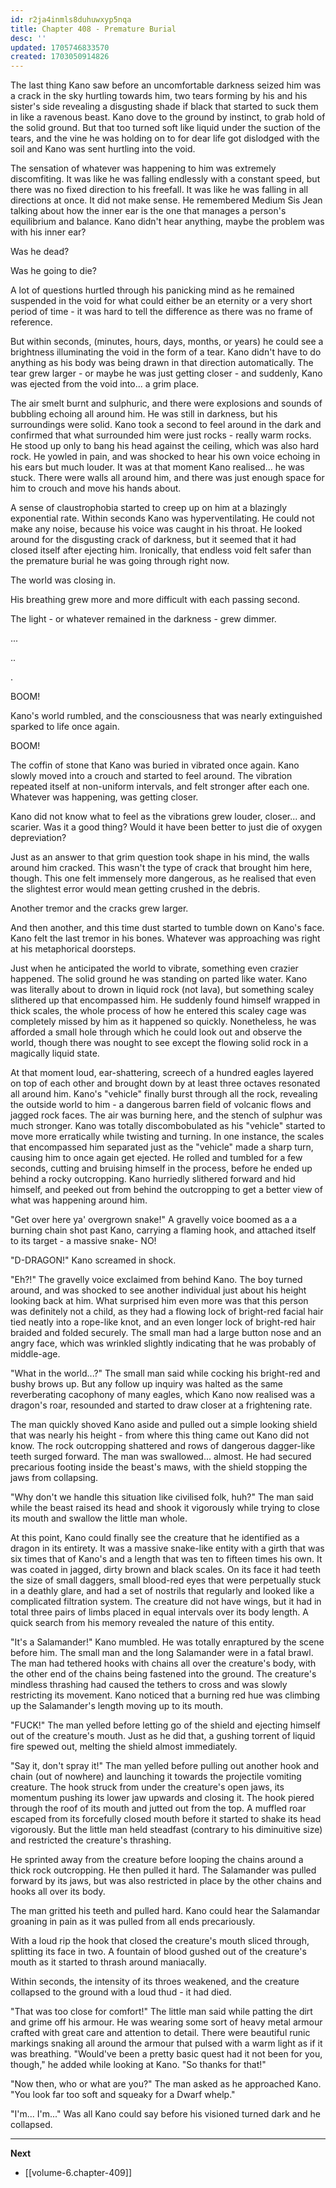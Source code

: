 ```yaml
---
id: r2ja4inmls8duhuwxyp5nqa
title: Chapter 408 - Premature Burial
desc: ''
updated: 1705746833570
created: 1703050914826
---
```


The last thing Kano saw before an uncomfortable darkness seized him was a crack in the sky hurtling towards him, two tears forming by his and his sister's side revealing a disgusting shade if black that started to suck them in like a ravenous beast. Kano dove to the ground by instinct, to grab hold of the solid ground. But that too turned soft like liquid under the suction of the tears, and the vine he was holding on to for dear life got dislodged with the soil and Kano was sent hurtling into the void.

The sensation of whatever was happening to him was extremely discomfiting. It was like he was falling endlessly with a constant speed, but there was no fixed direction to his freefall. It was like he was falling in all directions at once. It did not make sense. He remembered Medium Sis Jean talking about how the inner ear is the one that manages a person's equilibrium and balance. Kano didn't hear anything, maybe the problem was with his inner ear?

Was he dead?

Was he going to die?

A lot of questions hurtled through his panicking mind as he remained suspended in the void for what could either be an eternity or a very short period of time - it was hard to tell the difference as there was no frame of reference.

But within seconds, (minutes, hours, days, months, or years) he could see a brightness illuminating the void in the form of a tear. Kano didn't have to do anything as his body was being drawn in that direction automatically. The tear grew larger - or maybe he was just getting closer - and suddenly, Kano was ejected from the void into... a grim place.

The air smelt burnt and sulphuric, and there were explosions and sounds of bubbling echoing all around him. He was still in darkness, but his surroundings were solid. Kano took a second to feel around in the dark and confirmed that what surrounded him were just rocks - really warm rocks. He stood up only to bang his head against the ceiling, which was also hard rock. He yowled in pain, and was shocked to hear his own voice echoing in his ears but much louder. It was at that moment Kano realised... he was stuck. There were walls all around him, and there was just enough space for him to crouch and move his hands about.

A sense of claustrophobia started to creep up on him at a blazingly exponential rate. Within seconds Kano was hyperventilating. He could not make any noise, because his voice was caught in his throat. He looked around for the disgusting crack of darkness, but it seemed that it had closed itself after ejecting him. Ironically, that endless void felt safer than the premature burial he was going through right now.

The world was closing in.

His breathing grew more and more difficult with each passing second.

The light - or whatever remained in the darkness - grew dimmer.

...

..

.

BOOM!

Kano's world rumbled, and the consciousness that was nearly extinguished sparked to life once again.

BOOM!

The coffin of stone that Kano was buried in vibrated once again. Kano slowly moved into a crouch and started to feel around. The vibration repeated itself at non-uniform intervals, and felt stronger after each one. Whatever was happening, was getting closer.

Kano did not know what to feel as the vibrations grew louder, closer... and scarier. Was it a good thing? Would it have been better to just die of oxygen depreviation?

Just as an answer to that grim question took shape in his mind, the walls around him cracked. This wasn't the type of crack that brought him here, though. This one felt immensely more dangerous, as he realised that even the slightest error would mean getting crushed in the debris.

Another tremor and the cracks grew larger.

And then another, and this time dust started to tumble down on Kano's face. Kano felt the last tremor in his bones. Whatever was approaching was right at his metaphorical doorsteps.

Just when he anticipated the world to vibrate, something even crazier happened. The solid ground he was standing on parted like water. Kano was literally about to drown in liquid rock (not lava), but something scaley slithered up that encompassed him. He suddenly found himself wrapped in thick scales, the whole process of how he entered this scaley cage was completely missed by him as it happened so quickly. Nonetheless, he was afforded a small hole through which he could look out and observe the world, though there was nought to see except the flowing solid rock in a magically liquid state.

At that moment loud, ear-shattering, screech of a hundred eagles layered on top of each other and brought down by at least three octaves resonated all around him. Kano's "vehicle" finally burst through all the rock, revealing the outside world to him - a dangerous barren field of volcanic flows and jagged rock faces. The air was burning here, and the stench of sulphur was much stronger. Kano was totally discombobulated as his "vehicle" started to move more erratically while twisting and turning. In one instance, the scales that encompassed him separated just as the "vehicle" made a sharp turn, causing him to once again get ejected. He rolled and tumbled for a few seconds, cutting and bruising himself in the process, before he ended up behind a rocky outcropping. Kano hurriedly slithered forward and hid himself, and peeked out from behind the outcropping to get a better view of what was happening around him.

"Get over here ya' overgrown snake!" A gravelly voice boomed as a a burning chain shot past Kano, carrying a flaming hook, and attached itself to its target - a massive snake- NO!

"D-DRAGON!" Kano screamed in shock.

"Eh?!" The gravelly voice exclaimed from behind Kano. The boy turned around, and was shocked to see another individual just about his height looking back at him. What surprised him even more was that this person was definitely not a child, as they had a flowing lock of bright-red facial hair tied neatly into a rope-like knot, and an even longer lock of bright-red hair braided and folded securely. The small man had a large button nose and an angry face, which was wrinkled slightly indicating that he was probably of middle-age.

"What in the world...?" The small man said while cocking his bright-red and bushy brows up. But any follow up inquiry was halted as the same reverberating cacophony of many eagles, which Kano now realised was a dragon's roar, resounded and started to draw closer at a frightening rate.

The man quickly shoved Kano aside and pulled out a simple looking shield that was nearly his height - from where this thing came out Kano did not know. The rock outcropping shattered and rows of dangerous dagger-like teeth surged forward. The man was swallowed... almost. He had secured precarious footing inside the beast's maws, with the shield stopping the jaws from collapsing.

"Why don't we handle this situation like civilised folk, huh?" The man said while the beast raised its head and shook it vigorously while trying to close its mouth and swallow the little man whole.

At this point, Kano could finally see the creature that he identified as a dragon in its entirety. It was a massive snake-like entity with a girth that was six times that of Kano's and a length that was ten to fifteen times his own. It was coated in jagged, dirty brown and black scales. On its face it had teeth the size of small daggers, small blood-red eyes that were perpetually stuck in a deathly glare, and had a set of nostrils that regularly and looked like a complicated filtration system. The creature did not have wings, but it had in total three pairs of limbs placed in equal intervals over its body length. A quick search from his memory revealed the nature of this entity.

"It's a Salamander!" Kano mumbled. He was totally enraptured by the scene before him. The small man and the long Salamander were in a fatal brawl. The man had tethered hooks with chains all over the creature's body, with the other end of the chains being fastened into the ground. The creature's mindless thrashing had caused the tethers to cross and was slowly restricting its movement. Kano noticed that a burning red hue was climbing up the Salamander's length moving up to its mouth.

"FUCK!" The man yelled before letting go of the shield and ejecting himself out of the creature's mouth. Just as he did that, a gushing torrent of liquid fire spewed out, melting the shield almost immediately.

"Say it, don't spray it!" The man yelled before pulling out another hook and chain (out of nowhere) and launching it towards the projectile vomiting creature. The hook struck from under the creature's open jaws, its momentum pushing its lower jaw upwards and closing it. The hook piered through the roof of its mouth and jutted out from the top. A muffled roar escaped from its forcefully closed mouth before it started to shake its head vigorously. But the little man held steadfast (contrary to his diminuitive size) and restricted the creature's thrashing.

He sprinted away from the creature before looping the chains around a thick rock outcropping. He then pulled it hard. The Salamander was pulled forward by its jaws, but was also restricted in place by the other chains and hooks all over its body.

The man gritted his teeth and pulled hard. Kano could hear the Salamandar groaning in pain as it was pulled from all ends precariously.

With a loud rip the hook that closed the creature's mouth sliced through, splitting its face in two. A fountain of blood gushed out of the creature's mouth as it started to thrash around maniacally.

Within seconds, the intensity of its throes weakened, and the creature collapsed to the ground with a loud thud - it had died.

"That was too close for comfort!" The little man said while patting the dirt and grime off his armour. He was wearing some sort of heavy metal armour crafted with great care and attention to detail. There were beautiful runic markings snaking all around the armour that pulsed with a warm light as if it was breathing. "Would've been a pretty basic quest had it not been for you, though," he added while looking at Kano. "So thanks for that!"

"Now then, who or what are you?" The man asked as he approached Kano. "You look far too soft and squeaky for a Dwarf whelp."

"I'm... I'm..." Was all Kano could say before his visioned turned dark and he collapsed.

____

**Next**
* [[volume-6.chapter-409]]